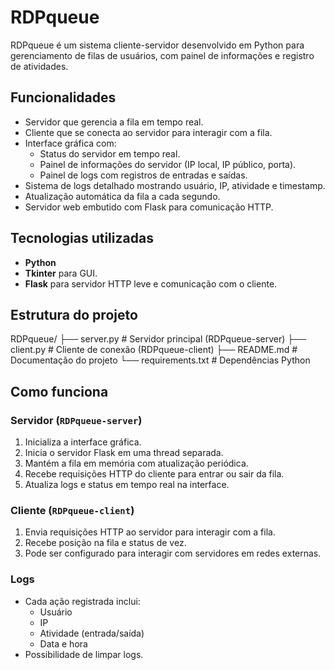 # RDPqueue

RDPqueue é um sistema cliente-servidor desenvolvido em Python para gerenciamento de filas de usuários, com painel de informações e registro de atividades.

## Funcionalidades

- Servidor que gerencia a fila em tempo real.
- Cliente que se conecta ao servidor para interagir com a fila.
- Interface gráfica com:
  - Status do servidor em tempo real.
  - Painel de informações do servidor (IP local, IP público, porta).
  - Painel de logs com registros de entradas e saídas.
- Sistema de logs detalhado mostrando usuário, IP, atividade e timestamp.
- Atualização automática da fila a cada segundo.
- Servidor web embutido com Flask para comunicação HTTP.

## Tecnologias utilizadas

- **Python**  
- **Tkinter** para GUI.  
- **Flask** para servidor HTTP leve e comunicação com o cliente.  

## Estrutura do projeto

RDPqueue/
├── server.py          # Servidor principal (RDPqueue-server)
├── client.py          # Cliente de conexão (RDPqueue-client)
├── README.md          # Documentação do projeto
└── requirements.txt   # Dependências Python


## Como funciona

### Servidor (`RDPqueue-server`)
1. Inicializa a interface gráfica.
2. Inicia o servidor Flask em uma thread separada.
3. Mantém a fila em memória com atualização periódica.
4. Recebe requisições HTTP do cliente para entrar ou sair da fila.
5. Atualiza logs e status em tempo real na interface.

### Cliente (`RDPqueue-client`)
1. Envia requisições HTTP ao servidor para interagir com a fila.
2. Recebe posição na fila e status de vez.
3. Pode ser configurado para interagir com servidores em redes externas.

### Logs
- Cada ação registrada inclui:
  - Usuário
  - IP
  - Atividade (entrada/saída)
  - Data e hora
- Possibilidade de limpar logs.
